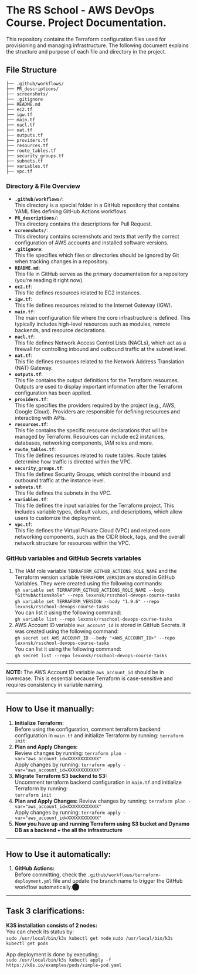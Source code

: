 # The RS School - AWS DevOps Course. Project Documentation.

This repository contains the Terraform configuration files used for provisioning and managing infrastructure. The following document explains the structure and purpose of each file and directory in the project.

## File Structure
```
├── .github/workflows/
├── PR_descriptions/
├── screenshots/
├── .gitignore
├── README.md
├── ec2.tf
├── igw.tf
├── main.tf
├── nacl.tf
├── nat.tf
├── outputs.tf
├── providers.tf
├── resources.tf
├── route_tables.tf
├── security_groups.tf
├── subnets.tf
├── variables.tf
├── vpc.tf
```

### Directory & File Overview

- **```.github/workflows/```**:  
  This directory is a special folder in a GitHub repository that contains YAML files defining GitHub Actions workflows. 
- **```PR_descriptions/```**:  
  This directory contains the descriptions for Pull Request.
- **```screenshots/```**:  
  This directory contains screenshots and texts that verify the correct configuration of AWS accounts and installed software versions.
- **```.gitignore```**:  
  This file specifies which files or directories should be ignored by Git when tracking changes in a repository.
- **```README.md```**:  
  This file in GitHub serves as the primary documentation for a repository (you're reading it right now).
- **```ec2.tf```**:  
  This file defines resources related to EC2 instances.
- **```igw.tf```**:  
  This file defines resources related to the Internet Gateway (IGW).
- **```main.tf```**:  
  The main configuration file where the core infrastructure is defined. This typically includes high-level resources such as modules, remote backends, and resource declarations.
- **```nacl.tf```**:  
  This file defines Network Access Control Lists (NACLs), which act as a firewall for controlling inbound and outbound traffic at the subnet level.
- **```nat.tf```**:  
  This file defines resources related to the Network Address Translation (NAT) Gateway.
- **```outputs.tf```**:  
  This file contains the output definitions for the Terraform resources. Outputs are used to display important information after the Terraform configuration has been applied.
- **```providers.tf```**:  
  This file specifies the providers required by the project (e.g., AWS, Google Cloud). Providers are responsible for defining resources and interacting with APIs.
- **```resources.tf```**:  
  This file contains the specific resource declarations that will be managed by Terraform. Resources can include ec2 instances, databases, networking components, IAM roles and more.
- **```route_tables.tf```**:  
  This file defines resources related to route tables. Route tables determine how traffic is directed within the VPC.
- **```security_groups.tf```**:  
  This file defines Security Groups, which control the inbound and outbound traffic at the instance level.
- **```subnets.tf```**:  
  This file defines the subnets in the VPC. 
- **```variables.tf```**:  
  This file defines the input variables for the Terraform project. This includes variable types, default values, and descriptions, which allow users to customize the deployment.
- **```vpc.tf```**:  
  This file defines the Virtual Private Cloud (VPC) and related core networking components, such as the CIDR block, tags, and the overall network structure for resources within the VPC.

### GitHub variables and GitHub Secrets variables
 1. The IAM role variable ```TERRAFORM_GITHUB_ACTIONS_ROLE_NAME``` and the Terraform version variable ```TERRAFORM_VERSION``` are stored in GitHub Variables. They were created using the following commands:  
```gh variable set TERRAFORM_GITHUB_ACTIONS_ROLE_NAME --body "GithubActionsRole" --repo lexxnsk/rsschool-devops-course-tasks```  
```gh variable set TERRAFORM_VERSION --body "1.9.6" --repo lexxnsk/rsschool-devops-course-tasks```  
You can list it using the following command:  
```gh variable list --repo lexxnsk/rsschool-devops-course-tasks```  
2. AWS Account ID variable ```aws_account_id``` is stored in GitHub Secrets. It was created using the following command:  
```gh secret set AWS_ACCOUNT_ID --body "<AWS_ACCOUNT_ID>" --repo lexxnsk/rsschool-devops-course-tasks```  
You can list it using the following command:  
```gh secret list --repo lexxnsk/rsschool-devops-course-tasks```  

---
**NOTE:**
The AWS Account ID variable ```aws_account_id``` should be in lowercase. This is essential because Terraform is case-sensitive and requires consistency in variable naming.

---

## How to Use it manually:

1. **Initialize Terraform:**  
   Before using the configuration, comment terraform backend configuration in ```main.tf``` and initialize Terraform by running:
   ```terraform init```
2. **Plan and Apply Changes:**  
   Review changes by running:
   ```terraform plan -var="aws_account_id=XXXXXXXXXXXX"```  
   Apply changes by running:
   ```terraform apply -var="aws_account_id=XXXXXXXXXXXX"```
3. **Migrate Terraform S3 backend to S3:**  
   Uncomment terraform backend configuration in ```main.tf``` and initialize Terraform by running:  
   ```terraform init```
4. **Plan and Apply Changes:** 
   Review changes by running:
   ```terraform plan -var="aws_account_id=XXXXXXXXXXXX"```  
   Apply changes by running:
   ```terraform apply -var="aws_account_id=XXXXXXXXXXXX"```
5. **Now you have up and running Terraform using S3 bucket and Dynamo DB as a backend + the all the infrastructure**  

---

## How to Use it automatically:
1. **GitHub Actions:**  
   Before committing, check the ```.github/workflows/terraform-deployment.yml``` file and update the branch name to trigger the GitHub workflow automatically.​⬤


---
## Task 3 clarifications:
**K3S installation consists of 2 nodes:**  
You can check its status by:  
```sudo /usr/local/bin/k3s kubectl get node```
```sudo /usr/local/bin/k3s kubectl get pods```

App deployment is done by executing:  
```sudo /usr/local/bin/k3s kubectl apply -f https://k8s.io/examples/pods/simple-pod.yaml```